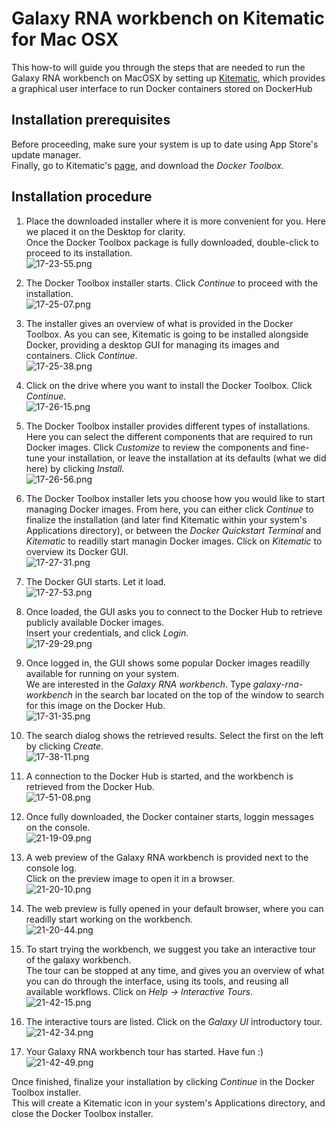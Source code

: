 # Galaxy RNA workbench on Kitematic for Mac OSX

This how-to will guide you through the steps that are needed to run the Galaxy RNA workbench on MacOSX by setting up [Kitematic](https://kitematic.com), which provides a graphical user interface to run Docker containers stored on DockerHub


## Installation prerequisites

Before proceeding, make sure your system is up to date using App Store's update manager.  
Finally, go to Kitematic's [page](https://kitematic.com/), and download the *Docker Toolbox*.  

## Installation procedure

1. Place the downloaded installer where it is more convenient for you. Here we placed it on the Desktop for clarity.  
  Once the Docker Toolbox package is fully downloaded, double-click to proceed to its installation.  
  ![17-23-55.png](screenshots/kitematic/osx/17-23-55.png "Install the Docker Toolbox")

2. The Docker Toolbox installer starts. Click _Continue_ to proceed with the installation.  
  ![17-25-07.png](screenshots/kitematic/osx/17-25-07.png "Installer starts")

3. The installer gives an overview of what is provided in the Docker Toolbox. As you can see, Kitematic is going to be installed alongside Docker, providing a desktop GUI for managing its images and containers. Click _Continue_.  
  ![17-25-38.png](screenshots/kitematic/osx/17-25-38.png "Content")

4. Click on the drive where you want to install the Docker Toolbox. Click _Continue_.  
  ![17-26-15.png](screenshots/kitematic/osx/17-26-15.png "Location")

5. The Docker Toolbox installer provides different types of installations. Here you can select the different components that are required to run Docker images. Click _Customize_ to review the components and fine-tune your installation, or leave the installation at its defaults (what we did here) by clicking _Install_.  
  ![17-26-56.png](screenshots/kitematic/osx/17-26-56.png "Customize")

6. The Docker Toolbox installer lets you choose how you would like to start managing Docker images. From here, you can either click _Continue_ to finalize the installation (and later find Kitematic within your system's Applications directory), or between the *Docker Quickstart Terminal* and *Kitematic* to readilly start managin Docker images. Click on _Kitematic_ to overview its Docker GUI.  
  ![17-27-31.png](screenshots/kitematic/osx/17-27-31.png "Manage")

7. The Docker GUI starts. Let it load.  
  ![17-27-53.png](screenshots/kitematic/osx/17-27-53.png "Docker GUI")

8. Once loaded, the GUI asks you to connect to the Docker Hub to retrieve publicly available Docker images.  
  Insert your credentials, and click _Login_.  
  ![17-29-29.png](screenshots/kitematic/osx/17-29-29.png "Docker Hub")

9. Once logged in, the GUI shows some popular Docker images readilly available for running on your system.  
  We are interested in the _Galaxy RNA workbench_. Type _galaxy-rna-workbench_ in the search bar located on the top of the window to search for this image on the Docker Hub.  
  ![17-31-35.png](screenshots/kitematic/osx/17-31-35.png "Search the galaxy-rna-orkbench")

10. The search dialog shows the retrieved results. Select the first on the left by clicking _Create_.  
  ![17-38-11.png](screenshots/kitematic/osx/17-38-11.png "Get the galaxy-rna-workbench")

11. A connection to the Docker Hub is started, and the workbench is retrieved from the Docker Hub.  
  ![17-51-08.png](screenshots/kitematic/osx/17-51-08.png "Downloading the workbench")

12. Once fully downloaded, the Docker container starts, loggin messages on the console.  
  ![21-19-09.png](screenshots/kitematic/osx/21-19-09.png "Docker container starts")

13. A web preview of the Galaxy RNA workbench is provided next to the console log.  
  Click on the preview image to open it in a browser.  
  ![21-20-10.png](screenshots/kitematic/osx/21-20-10.png "Web preview")

14. The web preview is fully opened in your default browser, where you can readilly start working on the workbench.  
  ![21-20-44.png](screenshots/kitematic/osx/21-20-44.png "Workbench opens in the browser")

15. To start trying the workbench, we suggest you take an interactive tour of the galaxy workbench.  
The tour can be stopped at any time, and gives you an overview of what you can do through the interface, using its tools, and reusing all available workflows. Click on _Help -> Interactive Tours_.  
![21-42-15.png](screenshots/kitematic/osx/21-42-15.png "Have a tour")

16. The interactive tours are listed. Click on the _Galaxy UI_ introductory tour.  
  ![21-42-34.png](screenshots/kitematic/osx/21-42-34.png "Galaxy UI tour")

17. Your Galaxy RNA workbench tour has started. Have fun :)  
  ![21-42-49.png](screenshots/kitematic/osx/21-42-49.png "Have fun")

Once finished, finalize your installation by clicking _Continue_ in the Docker Toolbox installer.  
This will create a Kitematic icon in your system's Applications directory, and close the Docker Toolbox installer.

